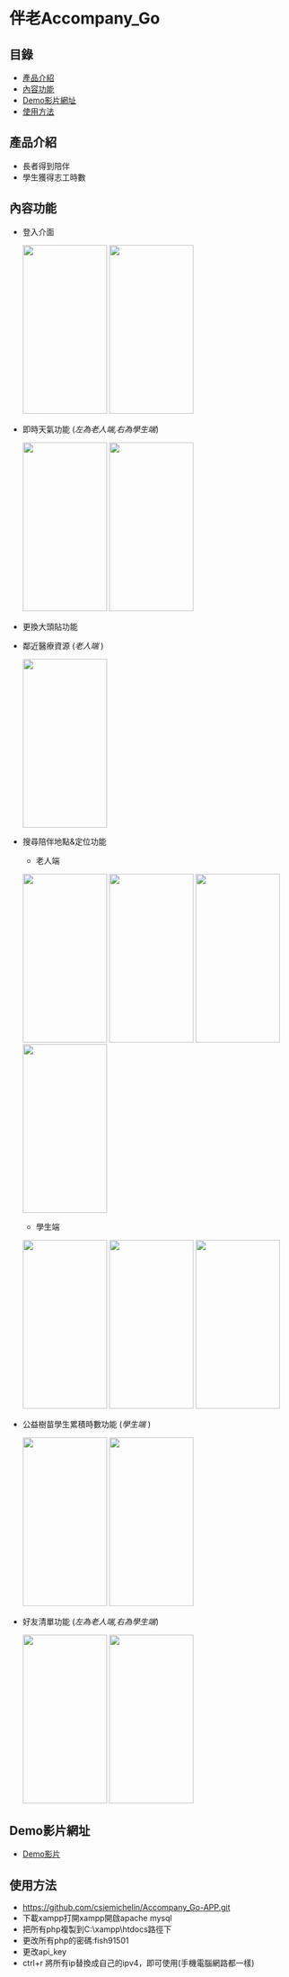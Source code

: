 # 伴老Accompany_Go
## 目錄
 - [產品介紹](#產品介紹)
 - [內容功能](#內容功能)
 - [Demo影片網址](#Demo影片網址)
 - [使用方法](#使用方法)
## 產品介紹
* 長者得到陪伴 
* 學生獲得志工時數 

## 內容功能
* 登入介面 

    <img src="https://i.imgur.com/P7Ze0QK.png" width="150" height="300">  <img src="https://i.imgur.com/vlnOsnV.png" width="150" height="300">
* 即時天氣功能 (*左為老人端,右為學生端*)

    <img src="https://i.imgur.com/4O6Zvwp.png" width="150" height="300">  <img src="https://i.imgur.com/eDeJMYa.png" width="150" height="300">

* 更換大頭貼功能
* 鄰近醫療資源 (*老人端* )
    
    <img src="https://i.imgur.com/tV4ERPr.png" width="150" height="300">

* 搜尋陪伴地點&定位功能 
    * 老人端
    
    <img src="https://i.imgur.com/7W0DzCu.png" width="150" height="300"> <img src="https://i.imgur.com/ASaglmA.png" width="150" height="300"> <img src="https://i.imgur.com/giSRh2t.png" width="150" height="300"> <img src="https://i.imgur.com/E7zHRCQ.png" width="150" height="300">

    * 學生端
    
    <img src="https://i.imgur.com/E5WZoHh.png" width="150" height="300"> <img src="https://i.imgur.com/2daV8Mv.png" width="150" height="300"> <img src="https://i.imgur.com/E0YsGRh.png" width="150" height="300">

* 公益樹苗學生累積時數功能 (*學生端* )

    <img src="https://i.imgur.com/Kh8Dgcs.png" width="150" height="300"> <img src="https://i.imgur.com/UTQP19I.png" width="150" height="300"> 

* 好友清單功能 (*左為老人端,右為學生端*)
    
    <img src="https://i.imgur.com/dWB7fNH.png" width="150" height="300"> <img src="https://i.imgur.com/yp86rLP.png" width="150" height="300">

## Demo影片網址
* [Demo影片](https://www.youtube.com/watch?v=uAuA11ex7Hs&feature=youtu.be)
## 使用方法
* https://github.com/csiemichelin/Accompany_Go-APP.git
* 下載xampp打開xampp開啟apache mysql
* 把所有php複製到C:\xampp\htdocs路徑下
* 更改所有php的密碼:fish91501
* 更改api_key
* ctrl+r 將所有ip替換成自己的ipv4，即可使用(手機電腦網路都一樣)
